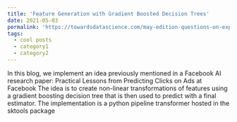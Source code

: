 ```yaml
---
title: 'Feature Generation with Gradient Boosted Decision Trees'
date: 2021-05-03
permalink: 'https://towardsdatascience.com/may-edition-questions-on-explainable-ai-6968e9ac1ccf'
tags:
  - cool posts
  - category1
  - category2
---
```


In this blog, we implement an idea previously mentioned in a Facebook AI research paper: Practical Lessons from Predicting Clicks on Ads at Facebook
The idea is to create non-linear transformations of features using a gradient boosting decision tree that is then used to predict with a final estimator.
The implementation is a python pipeline transformer hosted in the sktools package